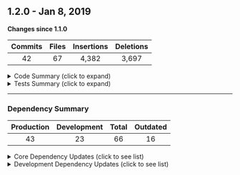 ## 1.2.0 - Jan 8, 2019

**Changes since 1.1.0**

| Commits | Files | Insertions | Deletions |
|:-------:|:-----:|:----------:|:---------:|
| 42 | 67 | 4,382 | 3,697 |

<details>
<summary>Code Summary (click to expand)</summary>
<p>

| Total Files | Total Lines | Lines / File | Maintainability | |
|:-----------:|:-----------:|:-----------:|:-----------:|:-----------:|
| 96 | 6,685 | 77 | 73.58 | |  |
</p>
</details>

<details>
<summary>Tests Summary (click to expand)</summary>
<p>

| P / F  | % Lines | # Lines | # Statements | # Functions | # Branches |
|:-----------:|:-----------:|:------------:|:---------------:|:---------------:|:---------------:|
| undefined / undefined | 75.6 | 973/1,287 | 1,062/1,413 | 214/304 | 277/495 |
</p>
</details>

---

### Dependency Summary

| Production | Development | Total | Outdated |
|:-----------:|:-----------:|:------------:|:---------------:|
| 43 | 23 | 66 | 16 |


<details>
<summary>Core Dependency Updates (click to see list)</summary>
<p>

| Package Name | Operation | Source Version | Target Version |
|:------------:|:---------:|:--------------:|:--------------:|
| @babel/core | CHANGE | ^7.0.0 | ^7.1.6 |
| @babel/plugin-proposal-decorators | CHANGE | ^7.1.2 | ^7.1.6 |
| @babel/preset-env | CHANGE | ^7.1.0 | ^7.1.6 |
| @babel/runtime | CHANGE | ^7.0.0 | ^7.1.5 |
| bluebird | CHANGE | ^3.5.2 | ^3.5.3 |
| body-parser | CHANGE | ^1.15.2 | ^1.18.3 |
| deep-diff | ADD | ^1.0.2 | --- |
| geoip-lite | CHANGE | ^1.3.2 | ^1.3.5 |
| ip | REMOVE | ^1.1.4 | --- |
| json-pretty-html | CHANGE | ^1.1.5 | 1.1.5 |
| jsonwebtoken | CHANGE | ^8.3.0 | ^8.4.0 |
| piping | REMOVE | ^1.0.0-rc.4 | --- |
| validator | CHANGE | ^10.8.0 | ^10.9.0 |
| yargs | CHANGE | ^12.0.0 | ^12.0.5 |

</p>
</details>

<details>
<summary>Development Dependency Updates (click to see list)</summary>
<p>

| Package Name | Operation | Source Version | Target Version |
|:------------:|:---------:|:--------------:|:--------------:|
| @babel/plugin-proposal-class-properties | ADD | ^7.1.0 | --- |
| eslint | CHANGE | ^5.0.0 | ^5.9.0 |
| eslint-plugin-babel | CHANGE | ^5.2.1 | ^5.3.0 |
| eslint-plugin-node | CHANGE | ^7.0.0 | ^8.0.0 |
| istanbul | REMOVE | ^1.0.0-alpha.2 | --- |
| nodemon | CHANGE | ^1.18.4 | ^1.18.7 |
| nyc | ADD | ^13.1.0 | --- |
| sinon | CHANGE | ^7.0.0 | ^7.1.1 |
| sinon-chai | CHANGE | ^3.2.0 | ^3.3.0 |

</p>
</details>